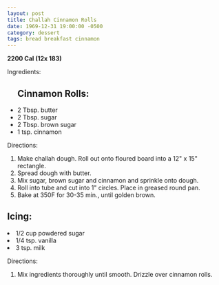 ```yaml
---
layout: post
title: Challah Cinnamon Rolls
date: 1969-12-31 19:00:00 -0500
category: dessert
tags: bread breakfast cinnamon
---
```

<b>2200 Cal (12x 183)</b>
<p>Ingredients:</p><ul>
<h2>Cinnamon Rolls:</h2>
<li>2 Tbsp.	butter</li>
<li>2 Tbsp.	sugar</li>
<li>2 Tbsp.	brown sugar</li>
<li>1 tsp.	cinnamon</li>
</ul>
<p>Directions:</p>
<ol>
<li>Make challah dough.  Roll out onto floured board into a 12" x 15" rectangle.</li>
<li>Spread dough with butter.</li>
<li>Mix sugar, brown sugar and cinnamon and sprinkle onto dough.</li>
<li>Roll into tube and cut into 1" circles.  Place in greased round pan.</li>
<li>Bake at 350F for 30-35 min., until golden brown.</li>
</ol>
<h2>Icing:</h2>
<li>1/2 cup	powdered sugar</li>
<li>1/4 tsp.	vanilla</li>
<li>3 tsp.	milk</li>
</ul>
<p>Directions:</p>
<ol>
<li>Mix ingredients thoroughly until smooth.  Drizzle over cinnamon rolls.</li>
</ol>
